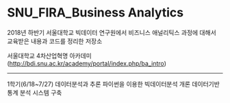 # SNU_FIRA_Business Analytics

2018년 하반기 서울대학교 빅데이터 연구원에서 비즈니스 애널리틱스 과정에 대해서 교육받은 내용과 코드를 정리한 저장소

서울대학교 4차산업혁명 아카데미 (http://bdi.snu.ac.kr/academy/portal/index.php/ba_intro)

---------------------------------------------------------------------------------------------
1학기(6/18~7/27)
데이터분석과 추론
파이썬을 이용한 빅데이터분석 개론
데이터기반 통계 분석 시스템 구축
